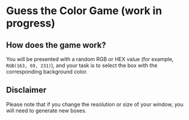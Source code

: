 # Guess the Color Game (work in progress)

## How does the game work?

You will be presented with a random RGB or HEX value (for example, `RGB(163, 69, 231)`), and your task is to select the box with the corresponding background color.

## Disclaimer

Please note that if you change the resolution or size of your window, you will need to generate new boxes.
